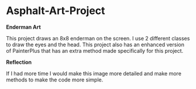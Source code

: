 # Asphalt-Art-Project

**Enderman Art**

This project draws an 8x8 enderman on the screen. I use 2 different classes to draw the eyes and the head. This project also has an enhanced version of PainterPlus that has an extra method made specifically for this project.


**Reflection**

If I had more time I would make this image more detailed and make more methods to make the code more simple. 
